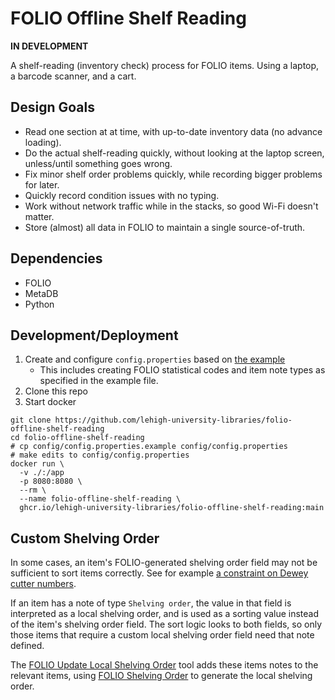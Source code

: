 # FOLIO Offline Shelf Reading

**IN DEVELOPMENT**

A shelf-reading (inventory check) process for FOLIO items.  Using a laptop, a barcode scanner, and a cart.

## Design Goals

- Read one section at at time, with up-to-date inventory data (no advance loading).
- Do the actual shelf-reading quickly, without looking at the laptop screen, unless/until something goes wrong.
- Fix minor shelf order problems quickly, while recording bigger problems for later.
- Quickly record condition issues with no typing.
- Work without network traffic while in the stacks, so good Wi-Fi doesn't matter.
- Store (almost) all data in FOLIO to maintain a single source-of-truth.

## Dependencies

- FOLIO
- MetaDB
- Python

## Development/Deployment

1. Create and configure `config.properties` based on [the example](./config/config.properties.example)
    - This includes creating FOLIO statistical codes and item note types as specified in the example file. 
1. Clone this repo
1. Start docker
```
git clone https://github.com/lehigh-university-libraries/folio-offline-shelf-reading
cd folio-offline-shelf-reading
# cp config/config.properties.example config/config.properties
# make edits to config/config.properties
docker run \
  -v ./:/app
  -p 8080:8080 \
  --rm \
  --name folio-offline-shelf-reading \
  ghcr.io/lehigh-university-libraries/folio-offline-shelf-reading:main
```

## Custom Shelving Order

In some cases, an item's FOLIO-generated shelving order field may not be sufficient to sort items correctly.  See for example [a constraint on Dewey cutter numbers](https://github.com/lehigh-university-libraries/folio-shelving-order?tab=readme-ov-file#non-standard-behavior).

If an item has a note of type `Shelving order`, the value in that field is interpreted as a local shelving order, and is used as a sorting value instead of the item's shelving order field.  The sort logic looks to both fields, so only those items that require a custom local shelving order field need that note defined.

The [FOLIO Update Local Shelving Order](https://github.com/lehigh-university-libraries/folio-update-local-shelving-order) tool adds these items notes to the relevant items, using [FOLIO Shelving Order](https://github.com/lehigh-university-libraries/folio-shelving-order) to generate the local shelving order.
